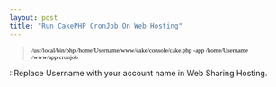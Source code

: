 ```yaml
---
layout: post
title: "Run CakePHP CronJob On Web Hosting"
---
```


<blockquote><span class="Apple-style-span" style="border-collapse: separate; color: #000000; font-family: 'Times New Roman'; font-size: 16px; font-style: normal; font-variant: normal; font-weight: normal; letter-spacing: normal; line-height: normal; orphans: 2; text-indent: 0px; text-transform: none; white-space: normal; widows: 2; word-spacing: 0px;"><span class="Apple-style-span" style="font-family: Verdana; font-size: 11px; white-space: pre;">/usr/local/bin/php /home/Username/www/cake/console/cake.php -app /home/</span></span><span class="Apple-style-span" style="border-collapse: separate; color: #000000; font-family: 'Times New Roman'; font-size: 16px; font-style: normal; font-variant: normal; font-weight: normal; letter-spacing: normal; line-height: normal; orphans: 2; text-indent: 0px; text-transform: none; white-space: normal; widows: 2; word-spacing: 0px;"><span class="Apple-style-span" style="font-family: Verdana; font-size: 11px; white-space: pre;">Username</span></span><span class="Apple-style-span" style="border-collapse: separate; color: #000000; font-family: 'Times New Roman'; font-size: 16px; font-style: normal; font-variant: normal; font-weight: normal; letter-spacing: normal; line-height: normal; orphans: 2; text-indent: 0px; text-transform: none; white-space: normal; widows: 2; word-spacing: 0px;"><span class="Apple-style-span" style="font-family: Verdana; font-size: 11px; white-space: pre;">/www/app cronjob</span></span></blockquote>
::Replace Username with your account name in Web Sharing Hosting.